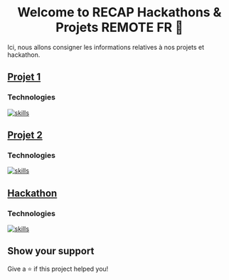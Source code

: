<h1 align="center">Welcome to RECAP Hackathons & Projets REMOTE FR 👋</h1>

Ici, nous allons consigner les informations relatives à nos projets et hackathon.

## [Projet 1](./Projet1.md)

### Technologies

[![skills](https://skillicons.dev/icons?i=js,html,css,git,github,figma&perline=3)](#)

## [Projet 2](./Projet2.md)

### Technologies

[![skills](https://skillicons.dev/icons?i=react,vite,php,tailwind,nodejs,postman,git,github,githubactions,figma&perline=3)](#)

## [Hackathon](./Hackathon1.md)

### Technologies

[![skills](https://skillicons.dev/icons?i=react,vite,php,postman,git,github,figma&perline=3)](#)

## Show your support

Give a ⭐️ if this project helped you!
